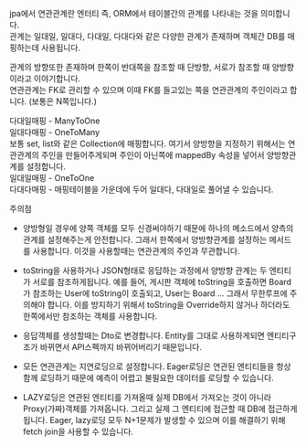 jpa에서 연관관계란 엔터티 즉, ORM에서 테이블간의 관계를 나타내는 것을 의미합니다.  
관계는 일대일, 일대다, 다대일, 다대다와 같은 다양한 관계가 존재하며 객체간 DB를 매핑하는데 사용됩니다.  
  
관계의 방향또한 존재하며 한쪽이 반대쪽을 참조할 때 단방향, 서로가 참조할 때 양방향이라고 이야기합니다.  
연관관계는 FK로 관리할 수 있으며 이때 FK를 들고있는 쪽을 연관관계의 주인이라고 합니다. (보통은 N쪽입니다.)  
  
다대일매핑 - ManyToOne  
일대다매핑 - OneToMany  
보통 set, list와 같은 Collection에 매핑합니다. 여기서 양방향을 지정하기 위해서는 연관관계의 주인을 만들어주게되며 주인이 아닌쪽에 mappedBy 속성을 넣어서 양방향관계를 설정합니다.  
일대일매핑 - OneToOne  
다대다매핑 - 매핑테이블을 가운데에 두어 일대다, 다대일로 풀어낼 수 있습니다.  

주의점  
  
- 양방형일 경우에 양쪽 객체를 모두 신경써야하기 때문에 하나의 메소드에서 양측의 관계를 설정해주는게 안전합니다. 그래서 한쪽에서 양방향관계를 설정하는 메서드를 사용합니다. 이것을 사용할때는 연관관계의 주인과 무관합니다.

- toString을 사용하거나 JSON형태로 응답하는 과정에서 양방향 관계는 두 엔티티가 서로를 참조하게됩니다. 예를 들어, 게시판 객체에 toString을 호출하면 Board가 참조하는 User에 toString이 호출되고, User는 Board … 그래서 무한루프에 주의해야 합니다. 이를 방지하기 위해서 toString을 Override하지 않거나 하더라도 한쪽에서만 참조하는 객체를 사용합니다.  

- 응답객체를 생성할때는 Dto로 변경합니다. Entity를 그대로 사용하게되면 엔티티구조가 바뀌면서 API스펙까지 바뀌어버리기 때문입니다.  

- 모든 연관관계는 지연로딩으로 설정합니다. Eager로딩은 연관된 엔티티들을 항상 함께 로딩하기 때문에 예측이 어렵고 불필요한 데이터를 로딩할 수 있습니다.  

- LAZY로딩은 연관된 엔티티를 가져올때 실제 DB에서 가져오는 것이 아니라 Proxy(가짜)객체를 가져옵니다. 그리고 실제 그 엔티티에 접근할 때 DB에 접근하게 됩니다.
Eager, lazy로딩 모두 N+1문제가 발생할 수 있으며 이를 해결하기 위해 fetch join을 사용할 수 있습니다.  